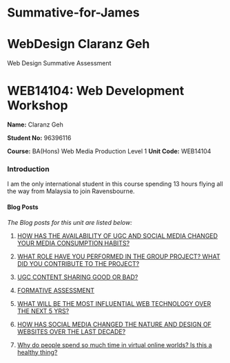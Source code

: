 # Summative-for-James
# WebDesign Claranz Geh
Web Design Summative Assessment 
# WEB14104: Web Development Workshop

**Name:** Claranz Geh

**Student No:** 96396116

**Course:** BA(Hons) Web Media Production Level 1
**Unit Code:** WEB14104


### Introduction
I am the only international student in this course spending 13 hours flying all the way from Malaysia to join Ravensbourne.  


#### Blog Posts


*The Blog posts for this unit are listed below:*


1. [HOW HAS THE AVAILABILITY OF UGC AND SOCIAL MEDIA CHANGED YOUR MEDIA CONSUMPTION HABITS?](http://fourthfloor.raveweb.net/cgeh/2016/12/08/how-has-the-availability-of-ugc-and-social-media-changed-your-media-consumption-habits/)

2. [WHAT ROLE HAVE YOU PERFORMED IN THE GROUP PROJECT? WHAT DID YOU CONTRIBUTE TO THE PROJECT?](http://fourthfloor.raveweb.net/cgeh/2016/12/08/what-role-have-you-performed-in-the-group-project-what-did-you-contribute-to-the-project/)

3. [UGC CONTENT SHARING GOOD OR BAD?](http://fourthfloor.raveweb.net/cgeh/2016/11/26/ugc-content-sharing-good-or-bad/)

4. [FORMATIVE ASSESSMENT](http://fourthfloor.raveweb.net/cgeh/2016/11/13/mini-lessons/)

5. [WHAT WILL BE THE MOST INFLUENTIAL WEB TECHNOLOGY OVER THE NEXT 5 YRS?](http://fourthfloor.raveweb.net/cgeh/2016/10/12/what-will-be-the-most-influential-web-technology-over-the-next-5-yrs/)

6. [HOW HAS SOCIAL MEDIA CHANGED THE NATURE AND DESIGN OF WEBSITES OVER THE LAST DECADE?](http://fourthfloor.raveweb.net/cgeh/2016/12/09/how-has-social-media-changed-the-nature-and-design-of-websites-over-the-last-decade/)

7. [Why do people spend so much time in virtual online worlds? Is this a healthy thing?](http://fourthfloor.raveweb.net/cgeh/2016/12/09/%E2%80%A2why-do-people-spend-so-much-time-in-virtual-online-worlds-is-this-a-healthy-thing/)
